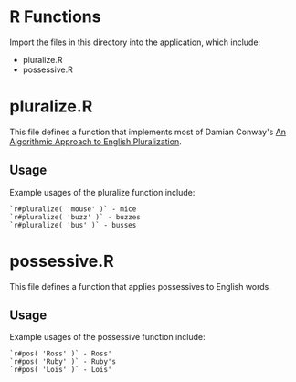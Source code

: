# R Functions

Import the files in this directory into the application, which include:

* pluralize.R
* possessive.R

# pluralize.R

This file defines a function that implements most of Damian Conway's [An Algorithmic Approach to English Pluralization](http://blob.perl.org/tpc/1998/User_Applications/Algorithmic%20Approach%20Plurals/Algorithmic_Plurals.html).

## Usage

Example usages of the pluralize function include:

    `r#pluralize( 'mouse' )` - mice
    `r#pluralize( 'buzz' )` - buzzes
    `r#pluralize( 'bus' )` - busses

# possessive.R

This file defines a function that applies possessives to English words.

## Usage

Example usages of the possessive function include:

    `r#pos( 'Ross' )` - Ross'
    `r#pos( 'Ruby' )` - Ruby's
    `r#pos( 'Lois' )` - Lois'

